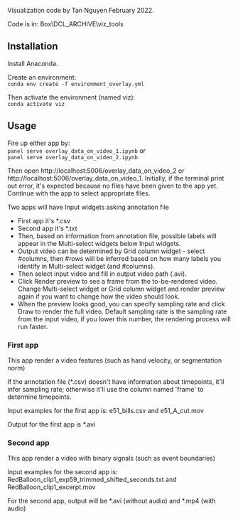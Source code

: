 Visualization code by Tan Nguyen February 2022.

Code is in: Box\DCL_ARCHIVE\viz_tools

## Installation

Install Anaconda.

Create an environment: \
```conda env create -f environment_overlay.yml```

Then activate the environment (named viz): \
```conda activate viz```

## Usage

Fire up either app by: \
```panel serve overlay_data_on_video_1.ipynb``` or \
```panel serve overlay_data_on_video_2.ipynb```

Then open http://localhost:5006/overlay_data_on_video_2 or http://localhost:5006/overlay_data_on_video_1. Initially, if the terminal print out error, it's expected because no files have been given to the app yet. Continue with the app to select appropriate files.

Two apps will have Input widgets asking annotation file 
- First app it's *.csv 
- Second app it's *.txt 
- Then, based on information from annotation file, possible labels will appear in the Multi-select widgets below Input widgets. 
- Output video can be determined by Grid column widget - select #columns, then #rows will be inferred based on how many labels you identify in Multi-select widget (and #columns).
- Then select input video and fill in output video path (.avi).
- Click Render preview to see a frame from the to-be-rendered video. Change Multi-select widget or Grid column widget and render preview again if you want to change how the video should look.
- When the preview looks good, you can specify sampling rate and click Draw to render the full video. Default sampling rate is the sampling rate from the input video, if you lower this number, the rendering process will run faster.

### First app

This app render a video features (such as hand velocity, or segmentation norm)

If the annotation file (*.csv) doesn't have information about timepoints, it'll infer sampling rate; otherwise it'll use the column named 'frame' to determine timepoints.

Input examples for the first app is: e51_bills.csv and e51_A_cut.mov

Output for the first app is *.avi

### Second app

This app render a video with binary signals (such as event boundaries)

Input examples for the second app is: RedBalloon_clip1_exp59_trimmed_shifted_seconds.txt and RedBalloon_clip1_excerpt.mov

For the second app, output will be *.avi (without audio) and *.mp4 (with audio)